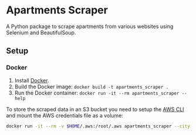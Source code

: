 # Apartments Scraper

A Python package to scrape apartments from various websites using Selenium and BeautifulSoup.

## Setup

### Docker

1. Install [Docker](https://docs.docker.com/get-docker/).
2. Build the Docker image: `docker build -t apartments_scraper .`
3. Run the Docker container: `docker run -it --rm apartments_scraper --help`

To store the scraped data in an S3 bucket you need to setup the [AWS CLI](<https://docs.aws.amazon.com/cli/latest/userguide/getting-started-install.html>) and mount the AWS credentials file as a volume:

```bash
docker run -it --rm -v $HOME/.aws:/root/.aws apartments_scraper --city amsterdam --s3-dest s3://<bucket-name>/<path>
```

